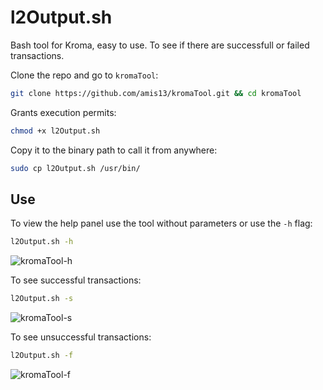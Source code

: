# l2Output.sh

Bash tool for Kroma, easy to use. To see if there are successfull or failed transactions.

Clone the repo and go to `kromaTool`:

```bash
git clone https://github.com/amis13/kromaTool.git && cd kromaTool
```
Grants execution permits:

```bash
chmod +x l2Output.sh
```

Copy it to the binary path to call it from anywhere:

```bash
sudo cp l2Output.sh /usr/bin/
```

## Use

To view the help panel use the tool without parameters or use the `-h` flag:

```bash
l2Output.sh -h
```
![kromaTool-h](https://github.com/amis13/kromaTool/assets/119992979/0da95b45-7b07-4d12-8f33-bce054dc8897)


To see successful transactions:

```bash
l2Output.sh -s
```
![kromaTool-s](https://github.com/amis13/kromaTool/assets/119992979/491f8a27-d318-4af4-911d-d168692e6533)


To see unsuccessful transactions:

```bash
l2Output.sh -f
```
![kromaTool-f](https://github.com/amis13/kromaTool/assets/119992979/18d89ee8-b909-498b-aa3f-7055e52ab981)
